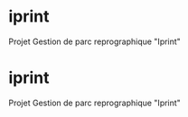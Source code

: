 # iprint
Projet Gestion de parc reprographique "Iprint"




# iprint
Projet Gestion de parc reprographique "Iprint"
